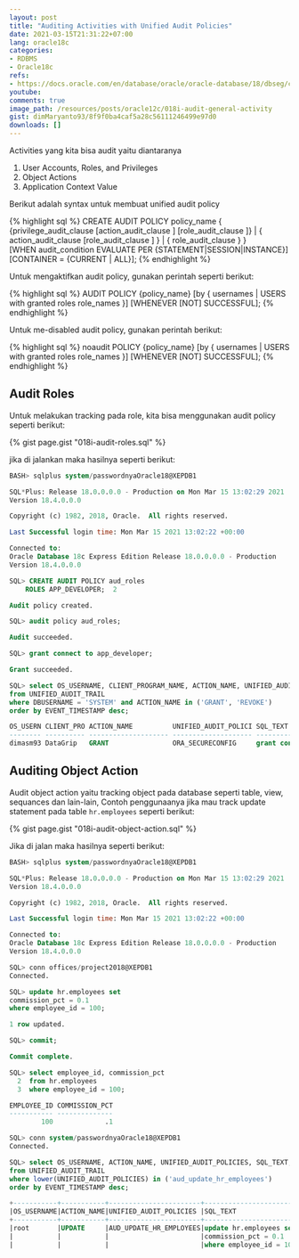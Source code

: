 ```yaml
---
layout: post
title: "Auditing Activities with Unified Audit Policies"
date: 2021-03-15T21:31:22+07:00
lang: oracle18c
categories:
- RDBMS
- Oracle18c
refs: 
- https://docs.oracle.com/en/database/oracle/oracle-database/18/dbseg/configuring-audit-policies.html#GUID-A215CCAF-4AFF-448A-909C-736EBDED5A8A
youtube: 
comments: true
image_path: /resources/posts/oracle12c/018i-audit-general-activity
gist: dimMaryanto93/8f9f0ba4caf5a28c56111246499e97d0
downloads: []
---
```



Activities yang kita bisa audit yaitu diantaranya

1. User Accounts, Roles, and Privileges
2. Object Actions
3. Application Context Value

Berikut adalah syntax untuk membuat unified audit policy

{% highlight sql %}
CREATE AUDIT POLICY policy_name
    { {privilege_audit_clause [action_audit_clause ] [role_audit_clause ]}
        | { action_audit_clause  [role_audit_clause ] } 
        | { role_audit_clause }
     }        
    [WHEN audit_condition EVALUATE PER {STATEMENT|SESSION|INSTANCE}] 
    [CONTAINER = {CURRENT | ALL}];
{% endhighlight %}

Untuk mengaktifkan audit policy, gunakan perintah seperti berikut:

{% highlight sql %}
AUDIT POLICY {policy_name} 
    [by { usernames | USERS with granted roles role_names }] 
    [WHENEVER [NOT] SUCCESSFUL];
{% endhighlight %}

Untuk me-disabled audit policy, gunakan perintah berikut:

{% highlight sql %}
noaudit POLICY {policy_name} 
    [by { usernames | USERS with granted roles role_names }] 
    [WHENEVER [NOT] SUCCESSFUL];
{% endhighlight %}

## Audit Roles

Untuk melakukan tracking pada role, kita bisa menggunakan audit policy seperti berikut:

{% gist page.gist "018i-audit-roles.sql" %}

jika di jalankan maka hasilnya seperti berikut:

```sql
BASH> sqlplus system/passwordnyaOracle18@XEPDB1

SQL*Plus: Release 18.0.0.0.0 - Production on Mon Mar 15 13:02:29 2021
Version 18.4.0.0.0

Copyright (c) 1982, 2018, Oracle.  All rights reserved.

Last Successful login time: Mon Mar 15 2021 13:02:22 +00:00

Connected to:
Oracle Database 18c Express Edition Release 18.0.0.0.0 - Production
Version 18.4.0.0.0

SQL> CREATE AUDIT POLICY aud_roles
    ROLES APP_DEVELOPER;  2

Audit policy created.

SQL> audit policy aud_roles;

Audit succeeded.

SQL> grant connect to app_developer;

Grant succeeded.

SQL> select OS_USERNAME, CLIENT_PROGRAM_NAME, ACTION_NAME, UNIFIED_AUDIT_POLICIES, SQL_TEXT
from UNIFIED_AUDIT_TRAIL
where DBUSERNAME = 'SYSTEM' and ACTION_NAME in ('GRANT', 'REVOKE')
order by EVENT_TIMESTAMP desc;

OS_USERN CLIENT_PRO ACTION_NAME          UNIFIED_AUDIT_POLICI SQL_TEXT
-------- ---------- -------------------- -------------------- ------------------------------
dimasm93 DataGrip   GRANT                ORA_SECURECONFIG     grant connect to app_developer
```

## Auditing Object Action

Audit object action yaitu tracking object pada database seperti table, view, sequances dan lain-lain, Contoh penggunaanya jika mau track update statement pada table `hr.employees` seperti berikut:

{% gist page.gist "018i-audit-object-action.sql" %}

Jika di jalan maka hasilnya seperti berikut:

```sql
BASH> sqlplus system/passwordnyaOracle18@XEPDB1

SQL*Plus: Release 18.0.0.0.0 - Production on Mon Mar 15 13:02:29 2021
Version 18.4.0.0.0

Copyright (c) 1982, 2018, Oracle.  All rights reserved.

Last Successful login time: Mon Mar 15 2021 13:02:22 +00:00

Connected to:
Oracle Database 18c Express Edition Release 18.0.0.0.0 - Production
Version 18.4.0.0.0

SQL> conn offices/project2018@XEPDB1
Connected.

SQL> update hr.employees set
commission_pct = 0.1
where employee_id = 100;

1 row updated.

SQL> commit;

Commit complete.

SQL> select employee_id, commission_pct
  2  from hr.employees
  3  where employee_id = 100;

EMPLOYEE_ID COMMISSION_PCT
----------- --------------
        100             .1

SQL> conn system/passwordnyaOracle18@XEPDB1
Connected.

SQL> select OS_USERNAME, ACTION_NAME, UNIFIED_AUDIT_POLICIES, SQL_TEXT, OBJECT_NAME, OBJECT_SCHEMA
from UNIFIED_AUDIT_TRAIL
where lower(UNIFIED_AUDIT_POLICIES) in ('aud_update_hr_employees')
order by EVENT_TIMESTAMP desc;

+-----------+-----------+-----------------------+--------------------------+-----------+----------+
|OS_USERNAME|ACTION_NAME|UNIFIED_AUDIT_POLICIES |SQL_TEXT                  |OBJECT_NAME|OBJ_SCHEMA|
+-----------+-----------+-----------------------+--------------------------+-----------+----------+
|root       |UPDATE     |AUD_UPDATE_HR_EMPLOYEES|update hr.employees set   |EMPLOYEES  |HR        |
|           |           |                       |commission_pct = 0.1      |           |          |
|           |           |                       |where employee_id = 100   |           |          |
```